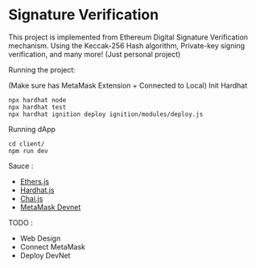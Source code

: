 # Signature Verification

This project is implemented from Ethereum Digital Signature Verification mechanism. Using the Keccak-256 Hash algorithm, Private-key signing verification, and many more! (Just personal project)

Running the project:

(Make sure has MetaMask Extension + Connected to Local)
Init Hardhat
```shell
npx hardhat node
npx hardhat test
npx hardhat ignition deploy ignition/modules/deploy.js

```

Running dApp
```shell
cd client/
npm run dev
```


Sauce : 
* [Ethers.js](https://docs.ethers.org/v6)
* [Hardhat.js](https://hardhat.org/docs)
* [Chai.js](https://www.chaijs.com/api/assert/)
* [MetaMask Devnet](https://docs.metamask.io/wallet/how-to/run-devnet/)


TODO : 
- Web Design
- Connect MetaMask
- Deploy DevNet
